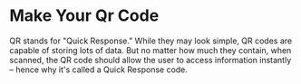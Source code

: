 <h1>Make Your Qr Code</h1>

QR stands for "Quick Response." While they may look simple, QR codes are capable of storing lots of data. But no matter how much they contain, when scanned, the QR code should allow the user to access information instantly – hence why it's called a Quick Response code.

